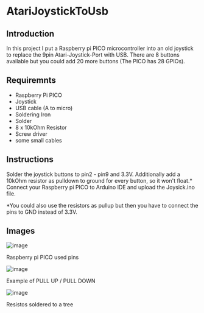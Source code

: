 # AtariJoystickToUsb

## Introduction
In this project I put a Raspberry pi PICO microcontroller into an old joystick to replace the 9pin Atari-Joystick-Port with USB.
There are 8 buttons available but you could add 20 more buttons (The PICO has 28 GPIOs).

## Requiremnts
* Raspberry Pi PICO
* Joystick
* USB cable (A to micro)
* Soldering Iron
* Solder
* 8 x 10kOhm Resistor
* Screw driver
* some small cables

## Instructions
Solder the joystick buttons to pin2 - pin9 and 3.3V.
Additionally add a 10kOhm resistor as pulldown to ground for every button, so it won't float.*
Connect your Raspberry pi PICO to Arduino IDE and upload the Joysick.ino file.

*You could also use the resistors as pullup but then you have to connect the pins to GND instead of 3.3V.

## Images
![image](https://user-images.githubusercontent.com/98104822/230372347-77db142b-2f04-4574-baae-15ceaa9239e9.png)

Raspberry pi PICO used pins

![image](https://user-images.githubusercontent.com/98104822/230369706-20155682-b852-4408-8231-78ee0d4636c0.png)

Example of PULL UP / PULL DOWN

![image](https://user-images.githubusercontent.com/98104822/230370076-7ae770da-dd65-4f0f-bb44-95a96c3ec0a1.png)

Resistos soldered to a tree
